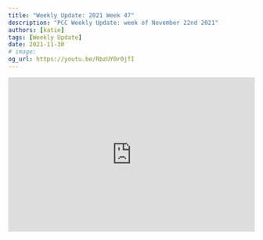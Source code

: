 ```yaml
---
title: "Weekly Update: 2021 Week 47"
description: "PCC Weekly Update: week of November 22nd 2021"
authors: [katie]
tags: [Weekly Update]
date: 2021-11-30
# image:
og_url: https://youtu.be/RbzUY0r0jfI
---
```


<iframe width="100%" height="315" src="https://www.youtube.com/embed/RbzUY0r0jfI" title="YouTube video player" frameborder="0" allow="accelerometer; autoplay; clipboard-write; encrypted-media; gyroscope; picture-in-picture" allowFullScreen></iframe>

<!--truncate-->
